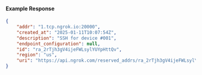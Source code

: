 <!-- Code generated for API Clients. DO NOT EDIT. -->

#### Example Response

```json
{
	"addr": "1.tcp.ngrok.io:20000",
	"created_at": "2025-01-11T10:07:54Z",
	"description": "SSH for device #001",
	"endpoint_configuration": null,
	"id": "ra_2rTjh3gV4ijeFWLsylYUYpHttQv",
	"region": "us",
	"uri": "https://api.ngrok.com/reserved_addrs/ra_2rTjh3gV4ijeFWLsylYUYpHttQv"
}
```
